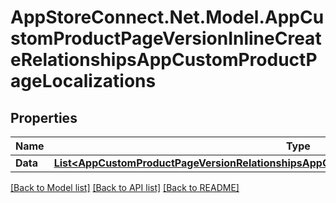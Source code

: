 # AppStoreConnect.Net.Model.AppCustomProductPageVersionInlineCreateRelationshipsAppCustomProductPageLocalizations

## Properties

Name | Type | Description | Notes
------------ | ------------- | ------------- | -------------
**Data** | [**List&lt;AppCustomProductPageVersionRelationshipsAppCustomProductPageLocalizationsDataInner&gt;**](AppCustomProductPageVersionRelationshipsAppCustomProductPageLocalizationsDataInner.md) |  | [optional] 

[[Back to Model list]](../README.md#documentation-for-models) [[Back to API list]](../README.md#documentation-for-api-endpoints) [[Back to README]](../README.md)

